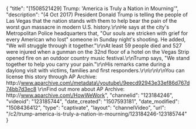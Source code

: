 {
    "title": "[1508521429] Trump: 'America is Truly a Nation in Mourning'",
    "description": "(4 Oct 2017) President Donald Trump is telling the people of Las Vegas that the nation stands with them to help bear the pain of the worst gun massacre in modern U.S. history.\r\nHe says at the city's Metropolitan Police headquarters that, \"Our souls are stricken with grief for every American who lost\" someone in Sunday night's shooting. He added, \"We will struggle through it together.\"\r\nAt least 59 people died and 527 were injured when a gunman on the 32nd floor of a hotel on the Vegas Strip opened fire on an outdoor country music festival.\r\nTrump says, \"We stand together to help you carry your pain.\"\r\nHis remarks came during a daylong visit with victims, families and first responders.\r\n\r\n\r\nYou can license this story through AP Archive: http:\/\/www.aparchive.com\/metadata\/youtube\/9eecd92943e33ef86d767d74bb7d3ec8 \r\nFind out more about AP Archive: http:\/\/www.aparchive.com\/HowWeWork",
    "channelid": "123184246",
    "videoid": "123185744",
    "date_created": "1507593181",
    "date_modified": "1508436412",
    "type": "captivate",
    "layout": "channelVideo",
    "url": "\/c2\/trump-america-is-truly-a-nation-in-mourning\/123184246-123185744"
}